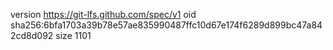 version https://git-lfs.github.com/spec/v1
oid sha256:6bfa1703a39b78e57ae835990487ffc10d67e174f6289d899bc47a842cd8d092
size 1101
